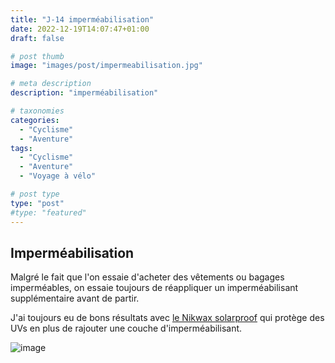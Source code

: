```yaml
---
title: "J-14 imperméabilisation"
date: 2022-12-19T14:07:47+01:00
draft: false

# post thumb
image: "images/post/impermeabilisation.jpg"

# meta description
description: "imperméabilisation"

# taxonomies
categories: 
  - "Cyclisme"
  - "Aventure"
tags:
  - "Cyclisme"
  - "Aventure"
  - "Voyage à vélo"

# post type
type: "post"
#type: "featured"
---
```


## Imperméabilisation

Malgré le fait que l'on essaie d'acheter des vêtements ou bagages imperméables, on essaie toujours
de réappliquer un imperméabilisant supplémentaire avant de partir.

J'ai toujours eu de bons résultats avec [le Nikwax solarproof](https://www.nikwax.com/en-us/products/UV-Protection/tent&gear-solarproof/)
qui protège des UVs en plus de rajouter une couche d'imperméabilisant.

![image](../../images/post/nikwax.png)
